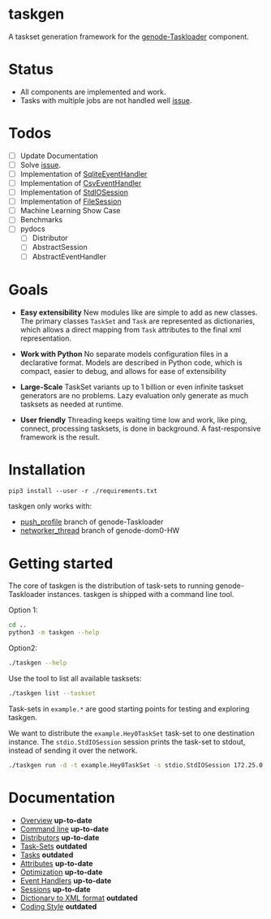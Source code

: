 # taskgen

A taskset generation framework for the
[genode-Taskloader](https://github.com/argos-research/genode-Taskloader)
component.


# Status

* All components are implemented and work. 
* Tasks with multiple jobs are not handled well [issue](https://github.com/argos-research/genode-Taskloader/issues/5).

# Todos

- [ ] Update Documentation
- [ ] Solve [issue](https://github.com/argos-research/genode-Taskloader/issues/5).
- [ ] Implementation of [SqliteEventHandler](events/sqlite.py)
- [ ] Implementation of [CsvEventHandler](events/csv.py)
- [ ] Implementation of [StdIOSession](sessions.stdio.py)
- [ ] Implementation of [FileSession](sessions.file.py)
- [ ] Machine Learning Show Case
- [ ] Benchmarks
- [ ] pydocs
  - [ ] Distributor
  - [ ] AbstractSession
  - [ ] AbstractEventHandler

# Goals
- **Easy extensibility** New modules like are simple to add as new classes. The
  primary classes `TaskSet` and `Task` are represented as dictionaries, which
  allows a direct mapping from `Task` attributes to the final xml
  representation.
  
- **Work with Python** No separate models configuration files in a declarative
  format. Models are described in Python code, which is compact, easier to
  debug, and allows for ease of extensibility
  
- **Large-Scale** TaskSet variants up to 1 billion or even infinite taskset
  generators are no problems. Lazy evaluation only generate as much tasksets as
  needed at runtime.
  
- **User friendly** Threading keeps waiting time low and work, like ping,
  connect, processing tasksets, is done in background. A fast-responsive
  framework is the result.


# Installation

```
pip3 install --user -r ./requirements.txt
```

taskgen only works with:

* [push_profile](https://github.com/argos-research/genode-Taskloader/tree/push_profile) branch of genode-Taskloader
* [networker_thread](https://github.com/argos-research/genode-dom0-HW/tree/networker_thread) branch of genode-dom0-HW

# Getting started

The core of taskgen is the distribution of task-sets to running
genode-Taskloader instances. taskgen is shipped with a command line tool.

Option 1:

```bash
cd ..
python3 -m taskgen --help
```

Option2:

```bash
./taskgen --help
```

Use the tool to list all available tasksets:

```bash
./taskgen list --taskset
```

Task-sets in `example.*` are good starting points for testing and exploring
taskgen.

We want to distribute the `example.Hey0TaskSet` task-set to one destination
instance. The `stdio.StdIOSession` session prints the task-set to stdout,
instead of sending it over the network. 

```bash
./taskgen run -d -t example.Hey0TaskSet -s stdio.StdIOSession 172.25.0.1
```

# Documentation
* [Overview](docs/overview.md) **up-to-date**
* [Command line](docs/commandline.md) **up-to-date**
* [Distributors](docs/distributor.md) **up-to-date**
* [Task-Sets](docs/taskset.md) **outdated**
* [Tasks](docs/tasks.md) **outdated**
* [Attributes](docs/attributes.md) **up-to-date**
* [Optimization](docs/optimization.md) **up-to-date**
* [Event Handlers](docs/event.md) **up-to-date**
* [Sessions](docs/session.md) **up-to-date**
* [Dictionary to XML format](docs/dict2xml.md) **outdated**
* [Coding Style](docs/coding.md) **outdated**

